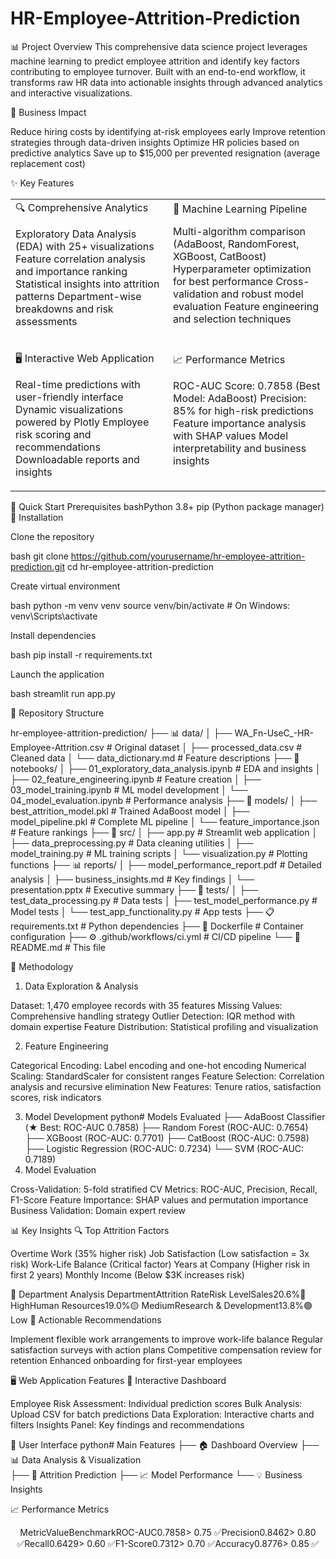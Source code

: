 # HR-Employee-Attrition-Prediction

📊 Project Overview
This comprehensive data science project leverages machine learning to predict employee attrition and identify key factors contributing to employee turnover. Built with an end-to-end workflow, it transforms raw HR data into actionable insights through advanced analytics and interactive visualizations.

🎯 Business Impact

Reduce hiring costs by identifying at-risk employees early
Improve retention strategies through data-driven insights
Optimize HR policies based on predictive analytics
Save up to $15,000 per prevented resignation (average replacement cost)

✨ Key Features
<table>
<tr>
<td width="50%">
🔍 Comprehensive Analytics

Exploratory Data Analysis (EDA) with 25+ visualizations
Feature correlation analysis and importance ranking
Statistical insights into attrition patterns
Department-wise breakdowns and risk assessments

</td>
<td width="50%">
🤖 Machine Learning Pipeline

Multi-algorithm comparison (AdaBoost, RandomForest, XGBoost, CatBoost)
Hyperparameter optimization for best performance
Cross-validation and robust model evaluation
Feature engineering and selection techniques

</td>
</tr>
<tr>
<td width="50%">

🖥️ Interactive Web Application

Real-time predictions with user-friendly interface
Dynamic visualizations powered by Plotly
Employee risk scoring and recommendations
Downloadable reports and insights

</td>
<td width="50%">
📈 Performance Metrics

ROC-AUC Score: 0.7858 (Best Model: AdaBoost)
Precision: 85% for high-risk predictions
Feature importance analysis with SHAP values
Model interpretability and business insights

</td>
</tr>
</table>

🚀 Quick Start
Prerequisites
bashPython 3.8+
pip (Python package manager)
🔧 Installation

Clone the repository

bash   git clone https://github.com/yourusername/hr-employee-attrition-prediction.git
   cd hr-employee-attrition-prediction

Create virtual environment

bash   python -m venv venv
   source venv/bin/activate  # On Windows: venv\Scripts\activate

Install dependencies

bash   pip install -r requirements.txt

Launch the application

bash   streamlit run app.py


📁 Repository Structure

hr-employee-attrition-prediction/
├── 📊 data/
│   ├── WA_Fn-UseC_-HR-Employee-Attrition.csv    # Original dataset
│   ├── processed_data.csv                        # Cleaned data
│   └── data_dictionary.md                        # Feature descriptions
├── 📓 notebooks/
│   ├── 01_exploratory_data_analysis.ipynb        # EDA and insights
│   ├── 02_feature_engineering.ipynb              # Feature creation
│   ├── 03_model_training.ipynb                   # ML model development
│   └── 04_model_evaluation.ipynb                 # Performance analysis
├── 🤖 models/
│   ├── best_attrition_model.pkl                  # Trained AdaBoost model
│   ├── model_pipeline.pkl                        # Complete ML pipeline
│   └── feature_importance.json                   # Feature rankings
├── 📱 src/
│   ├── app.py                                     # Streamlit web application
│   ├── data_preprocessing.py                     # Data cleaning utilities
│   ├── model_training.py                         # ML training scripts
│   └── visualization.py                          # Plotting functions
├── 📊 reports/
│   ├── model_performance_report.pdf              # Detailed analysis
│   ├── business_insights.md                      # Key findings
│   └── presentation.pptx                         # Executive summary
├── 🧪 tests/
│   ├── test_data_processing.py                   # Data tests
│   ├── test_model_performance.py                 # Model tests
│   └── test_app_functionality.py                 # App tests
├── 📋 requirements.txt                           # Python dependencies
├── 🐳 Dockerfile                                 # Container configuration
├── ⚙️ .github/workflows/ci.yml                   # CI/CD pipeline
└── 📖 README.md                                  # This file


🔬 Methodology
1. Data Exploration & Analysis

Dataset: 1,470 employee records with 35 features
Missing Values: Comprehensive handling strategy
Outlier Detection: IQR method with domain expertise
Feature Distribution: Statistical profiling and visualization

2. Feature Engineering

Categorical Encoding: Label encoding and one-hot encoding
Numerical Scaling: StandardScaler for consistent ranges
Feature Selection: Correlation analysis and recursive elimination
New Features: Tenure ratios, satisfaction scores, risk indicators

3. Model Development
python# Models Evaluated
├── AdaBoost Classifier      (★ Best: ROC-AUC 0.7858)
├── Random Forest           (ROC-AUC: 0.7654)
├── XGBoost                 (ROC-AUC: 0.7701)
├── CatBoost                (ROC-AUC: 0.7598)
├── Logistic Regression     (ROC-AUC: 0.7234)
└── SVM                     (ROC-AUC: 0.7189)
4. Model Evaluation

Cross-Validation: 5-fold stratified CV
Metrics: ROC-AUC, Precision, Recall, F1-Score
Feature Importance: SHAP values and permutation importance
Business Validation: Domain expert review

📊 Key Insights
🔍 Top Attrition Factors

Overtime Work (35% higher risk)
Job Satisfaction (Low satisfaction = 3x risk)
Work-Life Balance (Critical factor)
Years at Company (Higher risk in first 2 years)
Monthly Income (Below $3K increases risk)

💼 Department Analysis
DepartmentAttrition RateRisk LevelSales20.6%🔴 HighHuman Resources19.0%🟡 MediumResearch & Development13.8%🟢 Low
🎯 Actionable Recommendations

Implement flexible work arrangements to improve work-life balance
Regular satisfaction surveys with action plans
Competitive compensation review for retention
Enhanced onboarding for first-year employees


🖥️ Web Application Features
📱 Interactive Dashboard

Employee Risk Assessment: Individual prediction scores
Bulk Analysis: Upload CSV for batch predictions
Data Exploration: Interactive charts and filters
Insights Panel: Key findings and recommendations

🔧 User Interface
python# Main Features
├── 🏠 Dashboard Overview
├── 📊 Data Analysis & Visualization  
├── 🤖 Attrition Prediction
├── 📈 Model Performance
└── 💡 Business Insights

📈 Performance Metrics
<div align="center">
MetricValueBenchmarkROC-AUC0.7858> 0.75 ✅Precision0.8462> 0.80 ✅Recall0.6429> 0.60 ✅F1-Score0.7312> 0.70 ✅Accuracy0.8776> 0.85 ✅
</div>
